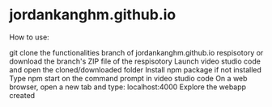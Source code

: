 # jordankanghm.github.io

How to use:

git clone the functionalities branch of jordankanghm.github.io respisotory or download the branch's ZIP file of the respisotory
Launch video studio code and open the cloned/downloaded folder
Install npm package if not installed
Type npm start on the command prompt in video studio code
On a web browser, open a new tab and type: localhost:4000
Explore the webapp created
